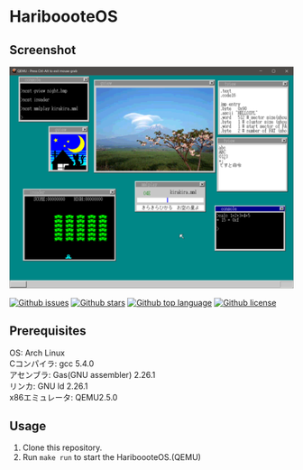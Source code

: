 # HariboooteOS

## Screenshot

![sample.png](assets/sample.png)

[![Github issues](https://img.shields.io/github/issues/m-star18/HariboooteOS)](https://github.com/m-star18/HariboooteOS/issues)
[![Github stars](https://img.shields.io/github/stars/m-star18/HariboooteOS)](https://github.com/m-star18/HariboooteOS/stargazers)
[![Github top language](https://img.shields.io/github/languages/top/m-star18/HariboooteOS)](https://github.com/m-star18/HariboooteOS/)
[![Github license](https://img.shields.io/github/license/m-star18/HariboooteOS)](https://github.com/m-star18/HariboooteOS/)

## Prerequisites

OS: Arch Linux <br>
Cコンパイラ: gcc 5.4.0 <br>
アセンブラ: Gas(GNU assembler) 2.26.1 <br>
リンカ: GNU ld 2.26.1 <br>
x86エミュレータ: QEMU2.5.0 <br>

## Usage

1. Clone this repository.
2. Run `make run` to start the HariboooteOS.(QEMU)
